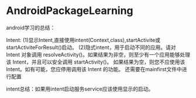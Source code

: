 # AndroidPackageLearning
android学习的总结：


Intent:
(1)显示Intent,直接使用intent(Context,class),startActivite或startActiviteForResult()启动。
(2)隐式intent，用于启动不同的应用。请对 Intent 对象调用 resolveActivity()。如果结果为非空，则至少有一个应用能够处理该 Intent，并且可以安全调用 startActivity()。 如果结果为空，则您不应使用该 Intent。如有可能，您应停用调用该 Intent 的功能。
还需要在mainfirst文件中进行配置

intent总结：如果用intent启动服务service应该使用显示的启动。
